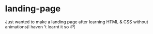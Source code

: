 # landing-page
Just wanted to make a landing page after learning HTML & CSS without animations(I haven
't learnt it so :P)
